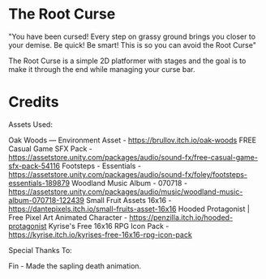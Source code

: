 # The Root Curse
"You have been cursed! Every step on grassy ground brings you closer to your demise. Be quick! Be smart! This is so you can avoid the Root Curse"

The Root Curse is a simple 2D platformer with stages and the goal is to make it through the end while managing your curse bar. 

# Credits
Assets Used:

Oak Woods — Environment Asset - https://brullov.itch.io/oak-woods
FREE Casual Game SFX Pack - https://assetstore.unity.com/packages/audio/sound-fx/free-casual-game-sfx-pack-54116
Footsteps - Essentials - https://assetstore.unity.com/packages/audio/sound-fx/foley/footsteps-essentials-189879
Woodland Music Album - 070718 - https://assetstore.unity.com/packages/audio/music/woodland-music-album-070718-122439
Small Fruit Assets 16x16 - https://dantepixels.itch.io/small-fruits-asset-16x16
Hooded Protagonist | Free Pixel Art Animated Character - https://penzilla.itch.io/hooded-protagonist
Kyrise's Free 16x16 RPG Icon Pack - https://kyrise.itch.io/kyrises-free-16x16-rpg-icon-pack

Special Thanks To:

Fin - Made the sapling death animation. 
